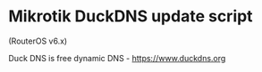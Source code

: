 Mikrotik DuckDNS update script
================
(RouterOS v6.x)

Duck DNS is free dynamic DNS - https://www.duckdns.org
